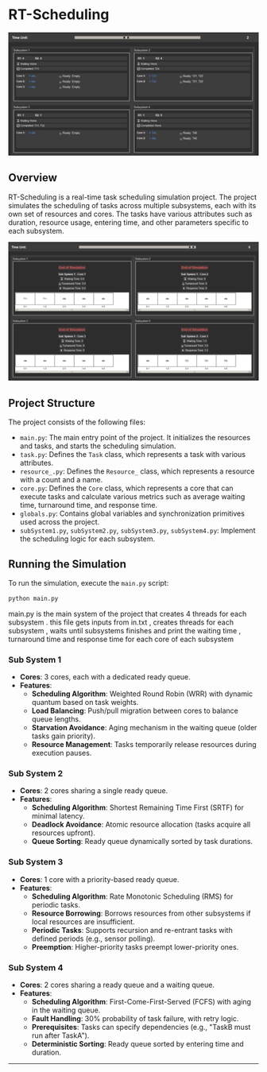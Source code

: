 # RT-Scheduling
![alt text](images/image.png)

## Overview

RT-Scheduling is a real-time task scheduling simulation project. The project simulates the scheduling of tasks across multiple subsystems, each with its own set of resources and cores. The tasks have various attributes such as duration, resource usage, entering time, and other parameters specific to each subsystem.

![alt text](images/image1.png)

## Project Structure

The project consists of the following files:

- `main.py`: The main entry point of the project. It initializes the resources and tasks, and starts the scheduling simulation.
- `task.py`: Defines the `Task` class, which represents a task with various attributes.
- `resource_.py`: Defines the `Resource_` class, which represents a resource with a count and a name.
- `core.py`: Defines the `Core` class, which represents a core that can execute tasks and calculate various metrics such as average waiting time, turnaround time, and response time.
- `globals.py`: Contains global variables and synchronization primitives used across the project.
- `subSystem1.py`, `subSystem2.py`, `subSystem3.py`, `subSystem4.py`: Implement the scheduling logic for each subsystem.

## Running the Simulation

To run the simulation, execute the `main.py` script:

```sh
python main.py
```
main.py is the main system of the project that creates 4 threads for each subsystem .
this file gets inputs from in.txt , creates threads for each subsystem , waits until subsystems finishes and print the waiting time , turnaround time and response time for each core of each subsystem

### Sub System 1  
- **Cores**: 3 cores, each with a dedicated ready queue.
- **Features**:  
  - **Scheduling Algorithm**: Weighted Round Robin (WRR) with dynamic quantum based on task weights.
  - **Load Balancing**: Push/pull migration between cores to balance queue lengths.
  - **Starvation Avoidance**: Aging mechanism in the waiting queue (older tasks gain priority).
  - **Resource Management**: Tasks temporarily release resources during execution pauses.

### Sub System 2  
- **Cores**: 2 cores sharing a single ready queue.
- **Features**:  
  - **Scheduling Algorithm**: Shortest Remaining Time First (SRTF) for minimal latency.
  - **Deadlock Avoidance**: Atomic resource allocation (tasks acquire all resources upfront).
  - **Queue Sorting**: Ready queue dynamically sorted by task durations.

### Sub System 3  
- **Cores**: 1 core with a priority-based ready queue.
- **Features**:  
  - **Scheduling Algorithm**: Rate Monotonic Scheduling (RMS) for periodic tasks.
  - **Resource Borrowing**: Borrows resources from other subsystems if local resources are insufficient.
  - **Periodic Tasks**: Supports recursion and re-entrant tasks with defined periods (e.g., sensor polling).
  - **Preemption**: Higher-priority tasks preempt lower-priority ones.

### Sub System 4  
- **Cores**: 2 cores sharing a ready queue and a waiting queue.
- **Features**:  
  - **Scheduling Algorithm**: First-Come-First-Served (FCFS) with aging in the waiting queue.
  - **Fault Handling**: 30% probability of task failure, with retry logic.
  - **Prerequisites**: Tasks can specify dependencies (e.g., "TaskB must run after TaskA").
  - **Deterministic Sorting**: Ready queue sorted by entering time and duration.

---